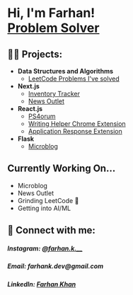 <h1>Hi, I'm Farhan! <br/><a href="https://github.com/farh4nk">Problem Solver</a>

<h2>👨‍💻 Projects:</h2>

- <b>Data Structures and Algorithms</b>
  - <a href="https://github.com/farh4nk/dsa">LeetCode Problems I've solved</a>
- <b>Next.js</b>
  - <a href="https://github.com/farh4nk/Inventory-Tracker">Inventory Tracker</a>
  - <a href="https://github.com/news-outlet">News Outlet</a>
- <b>React.js</b>
  - <a href="https://github.com/farh4nk/web102_final_project">PS4orum</a>
  - <a href="https://github.com/farh4nk/writing-helper-extension">Writing Helper Chrome Extension</a>
  - <a href="https://github.com/BYTE-Club-CCNY/Application-Response-Extension"> Application Response Extension</a>
- <b>Flask</b>
  - <a href="https://github.com/farh4nk/microblog">Microblog</a>


<h2>Currently Working On...</h2>
<ul>
<li>Microblog</li>
<li>News Outlet</li>
<li>Grinding LeetCode 💪</li>
<li>Getting into AI/ML</li>
</ul>

<h2> 🤳 Connect with me:</h2>
<h5>Instagram: <a href="https://www.instagram.com/farhan.k.__/ ">@farhan.k.__</a></h5>
<h5>Email: farhank.dev@gmail.com</h5>
<h5>LinkedIn: <a href="https://www.linkedin.com/in/farhan-khan-b55b82313?utm_source=share&utm_campaign=share_via&utm_content=profile&utm_medium=ios_app">Farhan Khan</a></h5>

<!--


Here are some ideas to get you started:

- 🔭 I’m currently working on ...
- 🌱 I’m currently learning ...
- 👯 I’m looking to collaborate on ...
- 🤔 I’m looking for help with ...
- 💬 Ask me about ...
- 📫 How to reach me: ...
- 😄 Pronouns: ...
- ⚡ Fun fact: ...
-->
